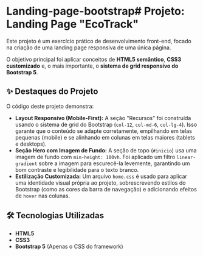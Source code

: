 # Landing-page-bootstrap# Projeto: Landing Page "EcoTrack"

Este projeto é um exercício prático de desenvolvimento front-end, focado na criação de uma landing page responsiva de uma única página.

O objetivo principal foi aplicar conceitos de **HTML5 semântico**, **CSS3 customizado** e, o mais importante, o **sistema de grid responsivo do Bootstrap 5**.

## ✨ Destaques do Projeto

O código deste projeto demonstra:

* **Layout Responsivo (Mobile-First):** A seção "Recursos" foi construída usando o sistema de grid do Bootstrap (`col-12`, `col-md-6`, `col-lg-4`). Isso garante que o conteúdo se adapte corretamente, empilhando em telas pequenas (mobile) e se alinhando em colunas em telas maiores (tablets e desktops).
* **Seção Hero com Imagem de Fundo:** A seção de topo (`#inicio`) usa uma imagem de fundo com `min-height: 100vh`. Foi aplicado um filtro `linear-gradient` sobre a imagem para escurecê-la levemente, garantindo um bom contraste e legibilidade para o texto branco.
* **Estilização Customizada:** Um arquivo `home.css` é usado para aplicar uma identidade visual própria ao projeto, sobrescrevendo estilos do Bootstrap (como as cores da barra de navegação) e adicionando efeitos de `hover` nas colunas.

## 🛠️ Tecnologias Utilizadas

* **HTML5**
* **CSS3**
* **Bootstrap 5** (Apenas o CSS do framework)
